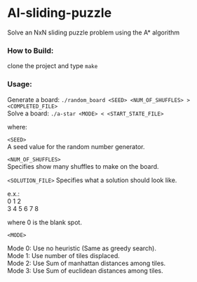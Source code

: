 # AI-sliding-puzzle
Solve an NxN sliding puzzle problem using the A* algorithm

### How to Build:
clone the project and type `make`

### Usage:
Generate a board:  `./random_board <SEED> <NUM_OF_SHUFFLES> > <COMPLETED_FILE>`  
Solve a board:  `./a-star <MODE> < <START_STATE_FILE>`  

where:  

`<SEED>`  
A seed value for the random number generator.  

`<NUM_OF_SHUFFLES>`  
Specifies show many shuffles to make on the board.

`<SOLUTION_FILE>`
Specifies what a solution should look like.  

e.x.:  
0 1 2  
3 4 5
6 7 8  
  
where 0 is the blank spot.

`<MODE>`    

Mode 0: Use no heuristic (Same as greedy search).  
Mode 1: Use number of tiles displaced.  
Mode 2: Use Sum of manhattan distances among tiles.  
Mode 3: Use Sum of euclidean distances among tiles.

